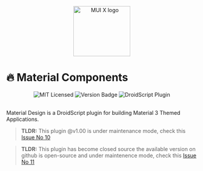 <!-- markdownlint-disable-next-line -->
<p align="center">
  <a href="https://mui.com/x/" rel="noopener" target="_blank"><img width="150" height="133" src="https://mui.com/static/logo.svg" alt="MUI X logo"></a>
</p>

# 🔥 Material Components

<div align="center">
<img alt="MIT Licensed" src="https://img.shields.io/badge/license-MIT-blue.svg">
<img alt="Version Badge" src="https://img.shields.io/badge/version-1.0.0-brightgreen.svg">
<img alt="DroidScript Plugin" src="https://img.shields.io/badge/platform-Android-blue.svg">
</div>

<br>

Material Design is a DroidScript plugin for building Material 3 Themed Applications.

> **TLDR:** This plugin @v1.00 is under maintenance mode, check this [Issue No 10](https://github.com/oarabiledev/material-design/issues/10)

> **TLDR:** This plugin has become closed source the available version on github is open-source and under
>  maintenence mode, check this [Issue No 11](https://github.com/oarabilekoore/material-design/issues/11)
